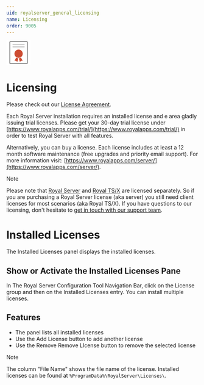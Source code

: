 ```yaml
---
uid: royalserver_general_licensing
name: Licensing
order: 9005
---
```


<img src="/r2023/images/RoyalServer/Svg/SVG_License_32.svg" class="icon-left icon-lg" alt="" />

# Licensing

Please check out our [License Agreement](https://www.royalapps.com/go/kb-server-main-licenseagreement).

Each Royal Server installation requires an installed license and e area gladly issuing trial licenses. Please get your 30-day trial license under [https://www.royalapps.com/trial/](https://www.royalapps.com/trial/) in order to test Royal Server with all features.

Alternatively, you can buy a license. Each license includes at least a 12 month software maintenance (free upgrades and priority email support). For more information visit: [https://www.royalapps.com/server/](https://www.royalapps.com/server/).

> [!NOTE]
> Please note that [Royal Server](https://www.royalapps.com/server/) and [Royal TS/X](https://www.royalapps.com/ts/) are licensed separately. So if you are purchasing a Royal Server license (aka server) you still need client licenses for most scenarios (aka Royal TS/X). If you have questions to our licensing, don't hesitate to [get in touch with our support team](https://support.royalapps.com/support/tickets/new).

# Installed Licenses

The Installed Licenses panel displays the installed licenses.

## Show or Activate the Installed Licenses Pane

In The Royal Server Configuration Tool Navigation Bar, click on the License group and then on the Installed Licenses entry. You can install multiple licenses.

## Features

- The panel lists all installed licenses
- Use the Add License button to add another license
- Use the Remove Remove LIcense button to remove the selected license

> [!NOTE]
> The column "File Name" shows the file name of the license. Installed licenses can be found at `%ProgramData%\RoyalServer\Licenses\`.

